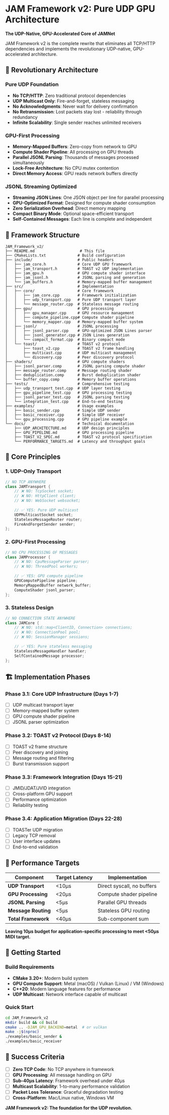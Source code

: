# JAM Framework v2: Pure UDP GPU Architecture

**The UDP-Native, GPU-Accelerated Core of JAMNet**

JAM Framework v2 is the complete rewrite that eliminates all TCP/HTTP dependencies and implements the revolutionary UDP-native, GPU-accelerated architecture.

## 🚀 Revolutionary Architecture

### **Pure UDP Foundation**
- **No TCP/HTTP**: Zero traditional protocol dependencies
- **UDP Multicast Only**: Fire-and-forget, stateless messaging
- **No Acknowledgments**: Never wait for delivery confirmation
- **No Retransmission**: Lost packets stay lost - reliability through redundancy
- **Infinite Scalability**: Single sender reaches unlimited receivers

### **GPU-First Processing**
- **Memory-Mapped Buffers**: Zero-copy from network to GPU
- **Compute Shader Pipeline**: All processing on GPU threads
- **Parallel JSONL Parsing**: Thousands of messages processed simultaneously
- **Lock-Free Architecture**: No CPU mutex contention
- **Direct Memory Access**: GPU reads network buffers directly

### **JSONL Streaming Optimized**
- **Streaming JSON Lines**: One JSON object per line for parallel processing
- **GPU-Optimized Format**: Designed for compute shader consumption
- **Zero Serialization Overhead**: Direct memory mapping
- **Compact Binary Mode**: Optional space-efficient transport
- **Self-Contained Messages**: Each line is complete and independent

## 📁 Framework Structure

```
JAM_Framework_v2/
├── README.md                    # This file
├── CMakeLists.txt              # Build configuration
├── include/                    # Public headers
│   ├── jam_core.h              # Core UDP GPU framework
│   ├── jam_transport.h         # TOAST v2 UDP implementation
│   ├── jam_gpu.h               # GPU compute shader interface
│   ├── jam_jsonl.h             # JSONL parsing and generation
│   └── jam_buffers.h           # Memory-mapped buffer management
├── src/                        # Implementation
│   ├── core/                   # Core framework
│   │   ├── jam_core.cpp        # Framework initialization
│   │   ├── udp_transport.cpp   # Pure UDP transport layer
│   │   └── message_router.cpp  # Stateless message routing
│   ├── gpu/                    # GPU processing
│   │   ├── gpu_manager.cpp     # GPU resource management
│   │   ├── compute_pipeline.cpp# Compute shader pipeline
│   │   └── memory_mapper.cpp   # Memory-mapped buffer system
│   ├── jsonl/                  # JSONL processing
│   │   ├── jsonl_parser.cpp    # GPU-optimized JSON Lines parser
│   │   ├── jsonl_generator.cpp # JSON Lines generation
│   │   └── compact_format.cpp  # Binary compact mode
│   └── toast/                  # TOAST v2 protocol
│       ├── toast_v2.cpp        # TOAST v2 frame handling
│       ├── multicast.cpp       # UDP multicast management
│       └── discovery.cpp       # Peer discovery protocol
├── shaders/                    # GPU compute shaders
│   ├── jsonl_parser.comp       # JSONL parsing compute shader
│   ├── message_router.comp     # Message routing shader
│   ├── deduplication.comp      # Burst deduplication shader
│   └── buffer_copy.comp        # Memory buffer operations
├── tests/                      # Comprehensive testing
│   ├── udp_transport_test.cpp  # UDP layer testing
│   ├── gpu_pipeline_test.cpp   # GPU processing testing
│   ├── jsonl_parser_test.cpp   # JSONL parsing testing
│   └── integration_test.cpp    # End-to-end testing
├── examples/                   # Usage examples
│   ├── basic_sender.cpp        # Simple UDP sender
│   ├── basic_receiver.cpp      # Simple UDP receiver
│   └── gpu_processing.cpp      # GPU pipeline example
└── docs/                       # Technical documentation
    ├── UDP_ARCHITECTURE.md     # UDP design principles
    ├── GPU_PIPELINE.md         # GPU processing pipeline
    ├── TOAST_V2_SPEC.md        # TOAST v2 protocol specification
    └── PERFORMANCE_TARGETS.md  # Latency and throughput goals
```

## 🎯 Core Principles

### **1. UDP-Only Transport**
```cpp
// NO TCP ANYWHERE
class JAMTransport {
    // ❌ NO: TcpSocket socket;
    // ❌ NO: HttpClient client;
    // ❌ NO: WebSocket websocket;
    
    // ✅ YES: Pure UDP multicast
    UDPMulticastSocket socket;
    StatelessMessageRouter router;
    FireAndForgetSender sender;
};
```

### **2. GPU-First Processing**
```cpp
// NO CPU PROCESSING OF MESSAGES
class JAMProcessor {
    // ❌ NO: CpuMessageParser parser;
    // ❌ NO: ThreadPool workers;
    
    // ✅ YES: GPU compute pipeline
    GPUComputePipeline pipeline;
    MemoryMappedBuffer network_buffer;
    ComputeShader jsonl_parser;
};
```

### **3. Stateless Design**
```cpp
// NO CONNECTION STATE ANYWHERE
class JAMCore {
    // ❌ NO: std::map<ClientID, Connection> connections;
    // ❌ NO: ConnectionPool pool;
    // ❌ NO: SessionManager sessions;
    
    // ✅ YES: Pure stateless messaging
    StatelessMessageHandler handler;
    SelfContainedMessage processor;
};
```

## 🏗️ Implementation Phases

### **Phase 3.1: Core UDP Infrastructure** (Days 1-7)
- [ ] UDP multicast transport layer
- [ ] Memory-mapped buffer system
- [ ] GPU compute shader pipeline
- [ ] JSONL parser optimization

### **Phase 3.2: TOAST v2 Protocol** (Days 8-14)
- [ ] TOAST v2 frame structure
- [ ] Peer discovery and joining
- [ ] Message routing and filtering
- [ ] Burst transmission support

### **Phase 3.3: Framework Integration** (Days 15-21)
- [ ] JMID/JDAT/JVID integration
- [ ] Cross-platform GPU support
- [ ] Performance optimization
- [ ] Reliability testing

### **Phase 3.4: Application Migration** (Days 22-28)
- [ ] TOASTer UDP migration
- [ ] Legacy TCP removal
- [ ] User interface updates
- [ ] End-to-end validation

## 🎯 Performance Targets

| **Component** | **Target Latency** | **Implementation** |
|---------------|-------------------|--------------------|
| **UDP Transport** | <10μs | Direct syscall, no buffers |
| **GPU Processing** | <20μs | Compute shader pipeline |
| **JSONL Parsing** | <5μs | Parallel GPU threads |
| **Message Routing** | <5μs | Stateless GPU routing |
| **Total Framework** | <40μs | Sub-component sum |

**Leaving 10μs budget for application-specific processing to meet <50μs MIDI target.**

## 🚀 Getting Started

### **Build Requirements**
- **CMake 3.20+**: Modern build system
- **GPU Compute Support**: Metal (macOS) / Vulkan (Linux) / VM (Windows)
- **C++20**: Modern language features for performance
- **UDP Multicast**: Network interface capable of multicast

### **Quick Start**
```bash
cd JAM_Framework_v2
mkdir build && cd build
cmake .. -DJAM_GPU_BACKEND=metal  # or vulkan
make -j$(nproc)
./examples/basic_sender &
./examples/basic_receiver
```

## 🎯 Success Criteria

- [ ] **Zero TCP Code**: No TCP anywhere in framework
- [ ] **GPU Processing**: All message handling on GPU
- [ ] **Sub-40μs Latency**: Framework overhead under 40μs
- [ ] **Multicast Scalability**: 1-to-many performance validation
- [ ] **Packet Loss Tolerance**: Graceful degradation testing
- [ ] **Cross-Platform**: Mac/Linux native, Windows VM

**JAM Framework v2: The foundation for the UDP revolution.**
